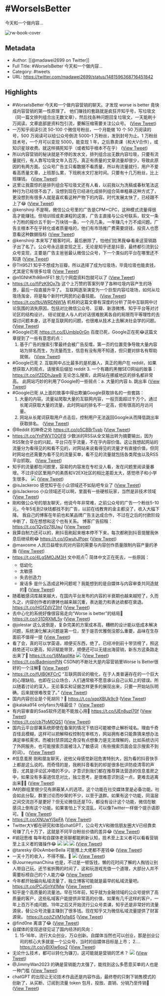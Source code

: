 # #WorseIsBetter
今天和一个做内容...

![rw-book-cover](https://pbs.twimg.com/profile_images/1501196648281624581/f9xJHYdd.jpg)

## Metadata
- Author: [[@madawei2699 on Twitter]]
- Full Title: #WorseIsBetter
今天和一个做内容...
- Category: #tweets
- URL: https://twitter.com/madawei2699/status/1481596368716451842

## Highlights
- #WorseIsBetter
  今天和一个做内容营销的聊天。才发现 worse is better 竟快成内容营销的第一性原理了。
  他们赚钱的套路就是疯狂开知乎号，写垃圾文（同一篇文排列组合出无数文章），然后找各种问题回复垃圾文，一天能刷十万阅读。文章底部是资料包引流，要解压缩需要关注公众号。 ([View Tweet](https://twitter.com/madawei2699/status/1481596368716451842))
- 一万知乎阅读引流 50-100 个微信号粉丝，一个月能做 10 个 50 万阅读的号，500 万阅读可以给公众号倒流 5000-1 万粉丝，发到封号为止。1 万粉丝技术号，一个月可以变现 5000，能变现 1 年，之后靠卖课（和大V合作），或知识星球收费。就这样搞死知乎（或者知乎根本不在乎） ([View Tweet](https://twitter.com/madawei2699/status/1481596370683596800))
- 所以内容营销的秘诀就是不停的发水文，排列组合出无数内容垃圾，只要有流量就行，有人靠写垃圾文年入百万。真正有质量的文章流量却很少，导致此原因的有两方面。公众号广告主只看数据不看质量，所以有流量就行，用户不爱看高质量文章，上班那么累，下班刷水文打发时间。只要有十几万粉丝，比上班赚钱。 ([View Tweet](https://twitter.com/madawei2699/status/1481596373141458949))
- 这里让我震惊的是排列组合写垃圾文还有人看，以前我以为洗稿或春秋笔法这种行为已经很不齿了，没想到现在已经进化成排列组合简单粗暴这种方式了，更没想到有很多人就是喜欢看这种产物下的内容。时代发展太快了，已经跟不上了😂 ([View Tweet](https://twitter.com/madawei2699/status/1481596375439937537))
- @kenshinji 不是啊，微信公众号里的广告是CPM+CPC，这种模式流量得很高才能赚钱。但培训班或卖课程的这类，广告主直接与公众号联系，软文一条十万粉的报价五千到一万块钱一条，一个月几条，一年赚几十万不成问题。广告主根本不在乎转化或者质量啥的，他们有市场推广费需要烧钱，投资人也愿意看这种数据指标 ([View Tweet](https://twitter.com/madawei2699/status/1481620099400232965))
- @kenshinji 本来写了极客时间，最后删除了，怕他们拉黑我😂看来这营销路子出了名了。公众号永远是变现之王，无论是知乎还是抖音，最终都引流到公众号变现，主要是广告主爸爸最认微信公众号，下一个类似的平台在哪里还不知道 ([View Tweet](https://twitter.com/madawei2699/status/1481622069150302208))
- @TH9521 知乎不想成为豆瓣，所以选择了成为垃圾场，毕竟垃圾也能卖钱，尤其是它有很多垃圾 ([View Tweet](https://twitter.com/madawei2699/status/1481625568063864835))
- @n1GNhKfh9Bm1FE1 放几个网盘资料包就可以了 ([View Tweet](https://twitter.com/madawei2699/status/1482303364230631425))
- https://t.co/fiPzK9Ox7b
  这个上万赞的答案列举了各种垃圾内容产生的场景，最后一段直接升华了。
  互联网逐渐演变为一个巨型内容垃圾场，如何从垃圾场淘金，将是每个新时代网民的必备技能。 ([View Tweet](https://twitter.com/madawei2699/status/1487434712100466689))
- https://t.co/fbUWRDNW1A
  机核的这篇文章有深度的分析了简中互联网中讨论氛围的消失原因，包括对比微信公众号、豆瓣、新浪微博、知乎平台等对讨论区的结构设计。
  结论就是人与人的对话很难脱离各自的局限而平等理性的去探讨问题本身，这不是互联网的问题，也很难从技术上去解决社会学的问题。 ([View Tweet](https://twitter.com/madawei2699/status/1487616398801072134))
- #Google已死 
  https://t.co/EUmbIp0rGn
  百度已死，Google正在死😂这篇文章提到了一些有意思的点：
  1. 基于广告的搜索引擎最终会被广告反噬，第一页的位置竞争导致大量内容站为排名而生，为流量而生，信息有没有用不知道，但只要对排名有帮助就做。 ([View Tweet](https://twitter.com/madawei2699/status/1493927478468907008))
- #Google已死 
  2. 互联网中占比最多的是机器人，真正的用户在 reddit，如果想获取人的观点，请搜索后缀加 reddit
  3. 一个有趣的黑帽SEO网站的故事：https://t.co/ifZDDhJawB
  无论怎么搜索，此网站在挪威地区的排名都非常高。
  此网站巧妙的利用了Google的一些弱点：a. 大量的内容 b. 跳出率 ([View Tweet](https://twitter.com/madawei2699/status/1493927480507322370))
- #Google已死 
  从上面的故事中得出欺骗Google获取排名的一些套路：
  1. 大量的内容。流量站爬取大量的互联网内容，一般页面超过千万个。通过长尾词获取大量的流量，此时网站的排名不一定高，但有很高的月访问量。
  2. 网站从长尾词获取用户点击后，控制用户无法返回Google从而降低跳出率获取排名。 ([View Tweet](https://twitter.com/madawei2699/status/1493927484571586565))
- @Reddit 的神奇之处 https://t.co/o5CBBrTvab ([View Tweet](https://twitter.com/madawei2699/status/1493927990954131457))
- https://t.co/YnPWVTOOFB
  少数派的RSS从全文输出转为摘要输出，因为RSS聚合平台的兴起，平台只在乎流量，不在乎内容价值。这让我想起网站的流量分为看得见的和看不见的，对网站来说看得见的流量才有直接价值，但同时网站也还需要为看不见的流量买单，看不见的流量就包括各类爬虫以及RSS平台抓取。 ([View Tweet](https://twitter.com/madawei2699/status/1496972798488571914))
- 知乎的流量都在问题里，容易的内容发在专栏没人看，发在问题里阅读量暴增。不过评论区里用户的素质和V2EX社区的相比差距太大，感觉喷子和小学生很多。 
  ![](https://pbs.twimg.com/media/FPExxWHVsAEQyDN.jpg) ([View Tweet](https://twitter.com/madawei2699/status/1509042080772866050))
- @isJackeroo 感觉知乎在小众领域还不如贴吧专业了 ([View Tweet](https://twitter.com/madawei2699/status/1509042989888274434))
- @isJackeroo 小众领域还可以啊，里面有一些硬核玩家，当然是非技术领域 ([View Tweet](https://twitter.com/madawei2699/status/1509044268005924864))
- 刚和做公众号的朋友聊天，他说今年非常难，之前公众号的广告一个粉丝5-10元，今年5毛到2块钱都找不到广告，以前在线教育的金主都没了，收入大幅下降。
  我自己的博客在年前也和某品牌广告主达成合作，不过在之后的付款阶段中断了，现在想想和这个也有关系。
  博客广告招租：https://t.co/1Qv0z78UwJ ([View Tweet](https://twitter.com/madawei2699/status/1511216148662009865))
- 我算自制力还可以的，刷抖音刷起来根本停不下来，每次都刷到抖音提醒我休息后继续刷😂 https://t.co/jGwuhJPoer ([View Tweet](https://twitter.com/madawei2699/status/1524337475950288902))
- @maxosme 人民日益增长的对内容的需要与内容创作质量限制内容产量的矛盾 ([View Tweet](https://twitter.com/madawei2699/status/1524347783007768576))
- https://t.co/4LgSMOJM3H
  文中观点👇
  简体中文正在死去，一些原因：
  - 低幼化
  - 太敏感
  - 失去创造力
  - 废话多
  是什么造成这种问题呢？我能想到的是自媒体与内容审查共同造就的🤔 ([View Tweet](https://twitter.com/madawei2699/status/1527645318644305926))
- 随着敏感词库越来越大，在国内平台发布的内容的半衰期也越来越短了，久而久之，内容创作者的镣铐也越来越沉重，表达能力和表达欲都在衰退。 https://t.co/HGfZdVZ3hf ([View Tweet](https://twitter.com/madawei2699/status/1527822721148547073))
- 去中心化的系统好像很容易走向“Worse is better”的结局🤔 https://t.co/r31DRXML5y ([View Tweet](https://twitter.com/madawei2699/status/1528338524528734209))
- @jolestar 这么说倒是，复杂完美的方案成本高，糟糕的设计能以低成本解决问题，系统演化解决问题是第一位，至于是否优雅倒没那么重要，品味在生存面前不值得一提 ([View Tweet](https://twitter.com/madawei2699/status/1528340452830629888))
- 看了会，真的可以学英语，顺便买东西，绝了。已经冲到前十带货榜了，照这趋势还可以更高，知识赋能带货，顺便还可以无缝出海营销，新东方这条路走出来了🤯 https://t.co/1j8MaqIlKe 
  ![](https://pbs.twimg.com/media/FU35_W0VEAIiOUA.jpg) ([View Tweet](https://twitter.com/madawei2699/status/1535157921478193152))
- https://t.co/BadmiomPjN
  CSDN的不断壮大是内容营销里Worse Is Better很好的一个注解🤔 ([View Tweet](https://twitter.com/madawei2699/status/1538832532577263617))
- https://t.co/fUIB0KFCrC
  “互联网舆论的极化，在于人类普遍存在的一个巨大的心理缺陷，也即在公众场合，人们通常极不愿意承认自己认知上的错误。所以随着讨论的深入，无论事实和证据怎样更多的展现出来，只要一开始站队明确，后来就很难改变了。” ([View Tweet](https://twitter.com/madawei2699/status/1539051511795179521))
- 国内内容创业是个死胡同？🤔 https://t.co/xqpXBUk9c9 ([View Tweet](https://twitter.com/madawei2699/status/1542780372655620096))
- @kalaka914 onlyfans为啥最佳？ ([View Tweet](https://twitter.com/madawei2699/status/1542789646282678272))
- 有内容审查的SaaS软件还能不能放心用🤔 https://t.co/UEn8uzI70f ([View Tweet](https://twitter.com/madawei2699/status/1546144232171220992))
- https://t.co/cb7foMOQS1 ([View Tweet](https://twitter.com/madawei2699/status/1549880133971914753))
- 国内云平台部署系统即使在备案的情况下依旧可能被停止解析域名。理由千奇百怪且模糊，这样可以把解释权控制在审核方，网站拥有者只能靠猜来想办法满足审核需求。而被封禁原因之奇没有点想象力是无法理解的，比如系统访问了外网服务，也可能搜索页面被注入了敏感词（有些搜索页面会显示搜索不到的词）。 ([View Tweet](https://twitter.com/madawei2699/status/1553002093379629056))
- #信息茧房 刚和朋友聊天，说他父母感觉新冠危害特别大，因为看的抖音快手上都是这么说的。而奇怪的是，我刷抖音看到的却是很多批评防疫清零的声音，尤其是评论区冲塔的不少。才意识到我们都在推荐算法营造的信息茧房之中，如果没有多渠道信息对比，独立思考，是很难意识到这一点，更难去逃离出来😮‍💨 ([View Tweet](https://twitter.com/madawei2699/status/1591796444788580356))
- IM的群组里很少见有屏蔽某人的选项，这个功能在社交媒体里是必备功能。社会如此分裂，群里讨论而吵架的不少，以至于退群。如果有这个功能，同温层之间交流岂不是更好？但无论微信还是TG，都没有设计这个功能，微信在敏感词上倒有这个功能。如果害怕上下文混乱，可以像Twitter一样做个提示语即可。🤔 ([View Tweet](https://twitter.com/madawei2699/status/1595391767305719813))
- https://t.co/XNUwYjSpFA ([View Tweet](https://twitter.com/madawei2699/status/1604206147908485121))
- Twitter大V都在研究和体验chatGPT，公众号大V和微信朋友圈大V已经靠卖号赚了几十万了，这就是不同平台粉丝价值的差异😂 ([View Tweet](https://twitter.com/madawei2699/status/1624652510861598720))
- #销冠思维 每年和自媒体老哥聊都能刷新认知，技术至上主义者可以看看营销至上主义者的骚操作😂 
  ![](https://pbs.twimg.com/media/Fovz2m2aUAAqNvH.jpg) 
  ![](https://pbs.twimg.com/media/Fovz2mwaIAAvhS4.jpg) 
  ![](https://pbs.twimg.com/media/Fovz2mwaMAQEVnG.jpg) ([View Tweet](https://twitter.com/madawei2699/status/1624660231115661314))
- @taresky @0xAmberBella 可能推上大佬都不差钱😂 ([View Tweet](https://twitter.com/madawei2699/status/1624728354611159040))
- 一天十万的收入，不得不服。🤯 
  ![](https://pbs.twimg.com/media/Fo6vW88aEAM1AeV.jpg) ([View Tweet](https://twitter.com/madawei2699/status/1625429336621981697))
- @JourneymanChina 也是，不过是一顿饭钱，懒的花时间了解的人掏钱让别人带自己玩，还节省折腾的时间了，这和玩游戏充值一个道理，大部分人并不需要标榜自己的个人能力😂 ([View Tweet](https://twitter.com/madawei2699/status/1625454483638730752))
- 今年都开始偏向私域流量了，独立博客可能就是最早的私域流量吧。 https://t.co/PCJGnYd1Mw ([View Tweet](https://twitter.com/madawei2699/status/1626020412978237445))
- 知乎是个高质量的流量池。早在15年前，知乎就为金融领域的公众号提供了高质量的客户，这些私域客户能提供非常高的价值，如果有几千这样的客户，一年上百万不成问题。19年之后又开始流行公众号卖课，知乎还是非常好的流量源泉，替公众号流量主赚到了很多钱。现在知乎又为微信私域流量提供了财富源泉。 https://t.co/tZVM1g1s6S ([View Tweet](https://twitter.com/madawei2699/status/1626180352871133185))
- @find0ne 离谱了😂 ([View Tweet](https://twitter.com/madawei2699/status/1626401277566681088))
- 自媒体的变现途径见证了国内经济的风向：
  1. 15-16年，流行大众创业，万众创新。自媒体当然也可以创业，那是创业公司的核心大多就是一个公众号，当时的自媒体目标是上市；
  2.… https://t.co/yBlXIw6qx2 ([View Tweet](https://twitter.com/madawei2699/status/1626611171221716992))
- 无论什么技术，都可以转化为镰刀，这可能就是营销的艺术？ 
  ![](https://pbs.twimg.com/media/FrO_9hXacAE3LyT.jpg) ([View Tweet](https://twitter.com/madawei2699/status/1635862163591135233))
- @JimmyWan2023 的确是营销能力太强了，能找到这么多愿意买单的人也是一种门槛 ([View Tweet](https://twitter.com/madawei2699/status/1636000734067167233))
- chatGPT 的出现让无论技术作品还是内容作品，最终卷的只剩下销售模式的创新了，从买断、订阅到流量 token 包月，投放、直销、分销乃至传销🤔 ([View Tweet](https://twitter.com/madawei2699/status/1641687945643184128))
